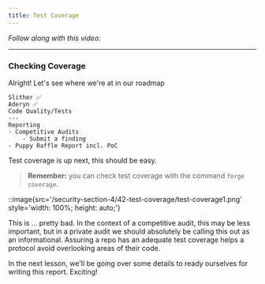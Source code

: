 ```yaml
---
title: Test Coverage
---
```


_Follow along with this video:_

---

### Checking Coverage

Alright! Let's see where we're at in our roadmap

```
Slither ✅
Aderyn ✅
Code Quality/Tests
---
Reporting
- Competitive Audits
    - Submit a finding
- Puppy Raffle Report incl. PoC
```

Test coverage is up next, this should be easy.

> **Remember:** you can check test coverage with the command `forge coverage`.

::image{src='/security-section-4/42-test-coverage/test-coverage1.png' style='width: 100%; height: auto;'}

This is ... pretty bad. In the context of a competitive audit, this may be less important, but in a private audit we should absolutely be calling this out as an informational. Assuring a repo has an adequate test coverage helps a protocol avoid overlooking areas of their code.

In the next lesson, we'll be going over some details to ready ourselves for writing this report. Exciting!
